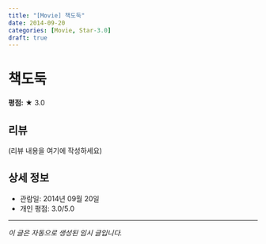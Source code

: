 ```yaml
---
title: "[Movie] 책도둑"
date: 2014-09-20
categories: [Movie, Star-3.0]
draft: true
---
```


# 책도둑

**평점:** ★ 3.0

## 리뷰

(리뷰 내용을 여기에 작성하세요)

## 상세 정보

- 관람일: 2014년 09월 20일
- 개인 평점: 3.0/5.0

---

*이 글은 자동으로 생성된 임시 글입니다.*
